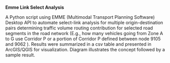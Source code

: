 **Emme Link Select Analysis**

A Python script using EMME (Multimodal Transport Planning Software) Desktop API to automate select-link analysis for multiple origin-destination pairs determining traffic volume routing contribution for selected road segments in the road network (E.g., how many vehicles going from Zone A to G use Corridor P or a portion of Corridor P defined          between node 9105 and 9062 ). Results were summarized in a csv table and presented in ArcGIS/QGIS for visualization.
Diagram illustrates the concept followed by a sample result.
